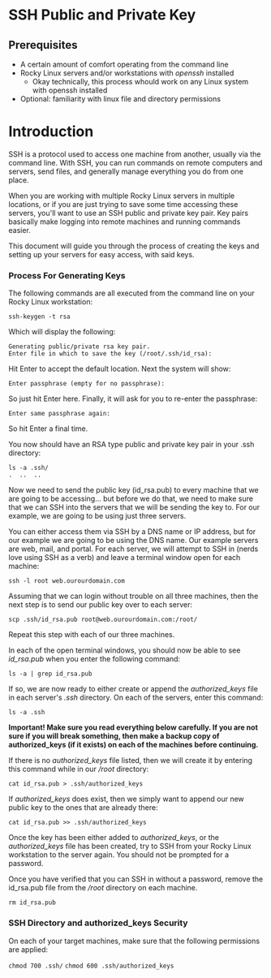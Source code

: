 # SSH Public and Private Key

## Prerequisites

* A certain amount of comfort operating from the command line
* Rocky Linux servers and/or workstations with *openssh* installed
    * Okay technically, this process whould work on any Linux system with openssh installed
* Optional: familiarity with linux file and directory permissions

# Introduction

SSH is a protocol used to access one machine from another, usually via the command line. With SSH, you can run commands on remote computers and servers, send files, and generally manage everything you do from one place.

When you are working with multiple Rocky Linux servers in multiple locations, or if you are just trying to save some time accessing these servers, you'll want to use an SSH public and private key pair. Key pairs basically make logging into remote machines and running commands easier.

This document will guide you through the process of creating the keys and setting up your servers for easy access, with said keys.

### Process For Generating Keys

The following commands are all executed from the command line on your Rocky Linux workstation:

`ssh-keygen -t rsa`

Which will display the following:

```
Generating public/private rsa key pair.
Enter file in which to save the key (/root/.ssh/id_rsa):
```

Hit Enter to accept the default location. Next the system will show:

`Enter passphrase (empty for no passphrase):`

So just hit Enter here. Finally, it will ask for you to re-enter the passphrase:

`Enter same passphrase again:`

So hit Enter a final time.

You now should have an RSA type public and private key pair in your .ssh directory:

```
ls -a .ssh/
.  ..  ..
```

Now we need to send the public key (id_rsa.pub) to every machine that we are going to be accessing... but before we do that, we need to make sure that we can SSH into the servers that we will be sending the key to. For our example, we are going to be using just three servers.

You can either access them via SSH by a DNS name or IP address, but for our example we are going to be using the DNS name. Our example servers are web, mail, and portal. For each server, we will attempt to SSH in (nerds love using SSH as a verb) and leave a terminal window open for each machine:

`ssh -l root web.ourourdomain.com`

Assuming that we can login without trouble on all three machines, then the next step is to send our public key over to each server:

`scp .ssh/id_rsa.pub root@web.ourourdomain.com:/root/`

Repeat this step with each of our three machines.

In each of the open terminal windows, you should now be able to see *id_rsa.pub* when you enter the following command:

`ls -a | grep id_rsa.pub`

If so, we are now ready to either create or append the *authorized_keys* file in each server's *.ssh* directory. On each of the servers, enter this command:

`ls -a .ssh`

**Important! Make sure you read everything below carefully. If you are not sure if you will break something, then make a backup copy of authorized_keys (if it exists) on each of the machines before continuing.**

If there is no *authorized_keys* file listed, then we will create it by entering this command while in our _/root_ directory:

`cat id_rsa.pub > .ssh/authorized_keys`

If _authorized_keys_ does exist, then we simply want to append our new public key to the ones that are already there:

`cat id_rsa.pub >> .ssh/authorized_keys`

Once the key has been either added to _authorized_keys_, or the _authorized_keys_ file has been created, try to SSH from your Rocky Linux workstation to the server again. You should not be prompted for a password.

Once you have verified that you can SSH in without a password, remove the id_rsa.pub file from the _/root_ directory on each machine.

`rm id_rsa.pub`

### SSH Directory and authorized_keys Security

On each of your target machines, make sure that the following permissions are applied:

`chmod 700 .ssh/` `chmod 600 .ssh/authorized_keys`



